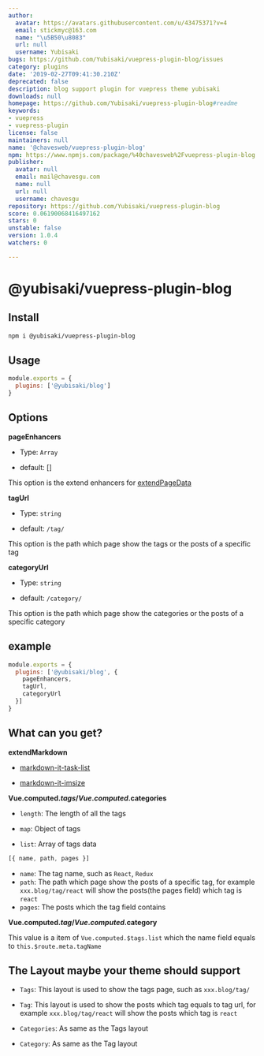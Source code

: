 ```yaml
---
author:
  avatar: https://avatars.githubusercontent.com/u/43475371?v=4
  email: stickmyc@163.com
  name: "\u5B50\u8083"
  url: null
  username: Yubisaki
bugs: https://github.com/Yubisaki/vuepress-plugin-blog/issues
category: plugins
date: '2019-02-27T09:41:30.210Z'
deprecated: false
description: blog support plugin for vuepress theme yubisaki
downloads: null
homepage: https://github.com/Yubisaki/vuepress-plugin-blog#readme
keywords:
- vuepress
- vuepress-plugin
license: false
maintainers: null
name: '@chavesweb/vuepress-plugin-blog'
npm: https://www.npmjs.com/package/%40chavesweb%2Fvuepress-plugin-blog
publisher:
  avatar: null
  email: mail@chavesgu.com
  name: null
  url: null
  username: chavesgu
repository: https://github.com/Yubisaki/vuepress-plugin-blog
score: 0.06190068416497162
stars: 0
unstable: false
version: 1.0.4
watchers: 0

---
```


# @yubisaki/vuepress-plugin-blog

## Install

```bash
npm i @yubisaki/vuepress-plugin-blog
```

## Usage

```js
module.exports = {
  plugins: ['@yubisaki/blog']
}
```

## Options

**pageEnhancers**

- Type: `Array`

- default: []

This option is the extend enhancers for [extendPageData](https://vuepress.vuejs.org/plugin/#extendpagedata)

**tagUrl**

- Type: `string`

- default: `/tag/`

This option is the path which page show the tags or the posts of a specific tag

**categoryUrl**

- Type: `string`

- default: `/category/`

This option is the path which page show the categories or the posts of a specific category

## example

```js
module.exports = {
  plugins: ['@yubisaki/blog', {
    pageEnhancers,
    tagUrl,
    categoryUrl
  }]
}
```

## What can you get?

**extendMarkdown**

- [markdown-it-task-list](https://github.com/revin/markdown-it-task-lists)

- [markdown-it-imsize](https://github.com/tatsy/markdown-it-imsize)

**Vue.computed.$tags/Vue.computed.$categories**

- `length`: The length of all the tags

- `map`: Object of tags

- `list`: Array of tags data
```js
[{ name, path, pages }]
```
  - `name`: The tag name, such as `React`, `Redux`
  - `path`: The path which page show the posts of a specific tag, for example `xxx.blog/tag/react` will show the posts(the pages field) which tag is `react`
  - `pages`: The posts which the tag field contains

**Vue.computed.$tag/Vue.computed.$category**

This value is a item of `Vue.computed.$tags.list` which the name field equals to `this.$route.meta.tagName`

## The Layout maybe your theme should support

- `Tags`: This layout is used to show the tags page, such as `xxx.blog/tag/`

- `Tag`: This layout is used to show the posts which tag equals to tag url, for example `xxx.blog/tag/react` will show the posts which tag is `react`

- `Categories`: As same as the Tags layout

- `Category`: As same as the Tag layout